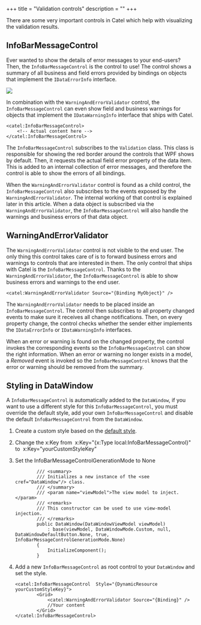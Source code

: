 +++
title = "Validation controls" 
description = ""
+++

There are some very important controls in Catel which help with visualizing the validation results.

## InfoBarMessageControl

Ever wanted to show the details of error messages to your end-users? Then, the `InfoBarMessageControl` is the control to use! The control shows a summary of all business and field errors provided by bindings on objects that implement the `IDataErrorInfo` interface.

![](../../../../images/catel-mvvm/views/xaml/validation-controls/infobarmessagecontrol.png)

In combination with the `WarningAndErrorValidator` control, the `InfoBarMessageControl` can even show field and business warnings for objects that implement the `IDataWarningInfo` interface that ships with Catel.

```
<catel:InfoBarMessageControl>
    <!-- Actual content here -->
</catel:InfoBarMessageControl>
```

The `InfoBarMessageControl` subscribes to the `Validation` class. This class is responsible for showing the red border around the controls that WPF shows by default. Then, it requests the actual field error property of the data item. This is added to an internal collection of error messages, and therefore the control is able to show the errors of all bindings.

When the `WarningAndErrorValidator` control is found as a child control, the `InfoBarMessageControl` also subscribes to the events exposed by the `WarningAndErrorValidator`. The internal working of that control is explained later in this article. When a data object is subscribed via the `WarningAndErrorValidator`, the `InfoBarMessageControl` will also handle the warnings and business errors of that data object.

## WarningAndErrorValidator

The `WarningAndErrorValidator` control is not visible to the end user. The only thing this control takes care of is to forward business errors and warnings to controls that are interested in them. The only control that ships with Catel is the `InfoBarMessageControl`. Thanks to the `WarningAndErrorValidator`, the `InfoBarMessageControl` is able to show business errors and warnings to the end user.

```
<catel:WarningAndErrorValidator Source="{Binding MyObject}" />
```

The `WarningAndErrorValidator` needs to be placed inside an `InfoBarMessageControl`. The control then subscribes to all property changed events to make sure it receives all change notifications. Then, on every property change, the control checks whether the sender either implements the `IDataErrorInfo` or `IDataWarningInfo` interfaces.

When an error or warning is found on the changed property, the control invokes the corresponding events so the `InfoBarMessageControl` can show the right information. When an error or warning no longer exists in a model, a *Removed* event is invoked so the `InfoBarMessageControl` knows that the error or warning should be removed from the summary.

## Styling in DataWindow

A `InfoBarMessageControl` is automatically added to the `DataWindow`, if you want to use a different style for this `InfoBarMessageControl`, you must override the default style, add your own `InfoBarMessageControl` and disable the default `InfoBarMessageControl` from the `DataWindow`.

1.  Create a custom style based on the [default style](https://github.com/Catel/Catel/blob/master/src/Catel.MVVM/Themes/InfoBarMessageControl.generic.xaml).
2.  Change the x:Key from  x:Key="{x:Type local:InfoBarMessageControl}" to  x:Key="yourCustomStyleKey"
3.  Set the InfoBarMessageControlGenerationMode to None

    ```
            /// <summary>
            /// Initializes a new instance of the <see cref="DataWindow"/> class.
            /// </summary>
            /// <param name="viewModel">The view model to inject.</param>
            /// <remarks>
            /// This constructor can be used to use view-model injection.
            /// </remarks>
            public DataWindow(DataWindowViewModel viewModel)
                : base(viewModel, DataWindowMode.Custom, null, DataWindowDefaultButton.None, true, InfoBarMessageControlGenerationMode.None)
            {
                InitializeComponent();
            }
    ```

4.  Add a new `InfoBarMessageControl` as root control to your `DataWindow` and set the style.

    ```
    <catel:InfoBarMessageControl  Style="{DynamicResource yourCustomStyleKey}">
            <Grid>
                <catel:WarningAndErrorValidator Source="{Binding}" />
                //Your content 
            </Grid>
    </catel:InfoBarMessageControl>
    ```
